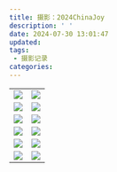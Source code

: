 ```yaml
---
title: 摄影：2024ChinaJoy
description: ' '
date: 2024-07-30 13:01:47
updated:
tags:
 - 摄影记录
categories:
---
```

<table>
   <tr>
        <td ><center><img src="https://pub-fc357e9fb3f444e694b227ed64be66b9.r2.dev/2024ChinaJoy/DSC_0098.JPG" ></center></td>
        <td ><center><img src="https://pub-fc357e9fb3f444e694b227ed64be66b9.r2.dev/2024ChinaJoy/DSC_0112.JPG" ></center></td>
   </tr>
   <tr>
        <td><center><img src="https://pub-fc357e9fb3f444e694b227ed64be66b9.r2.dev/2024ChinaJoy/DSC_0119.JPG" ></center></td>
        <td ><center><img src="https://pub-fc357e9fb3f444e694b227ed64be66b9.r2.dev/2024ChinaJoy/DSC_0120.JPG" ></center> </td>
    </tr>
	<tr>
        <td><center><img src="https://pub-fc357e9fb3f444e694b227ed64be66b9.r2.dev/2024ChinaJoy/DSC_0139.JPG" ></center></td>
        <td><center><img src="https://pub-fc357e9fb3f444e694b227ed64be66b9.r2.dev/2024ChinaJoy/DSC_0160.JPG" ></center></td>
    </tr>
	   <tr>
        <td ><center><img src="https://pub-fc357e9fb3f444e694b227ed64be66b9.r2.dev/2024ChinaJoy/DSC_0178.JPG" ></center></td>
        <td ><center><img src="https://pub-fc357e9fb3f444e694b227ed64be66b9.r2.dev/2024ChinaJoy/DSC_0237.JPG" ></center></td>
   </tr>
   <tr>
        <td><center><img src="https://pub-fc357e9fb3f444e694b227ed64be66b9.r2.dev/2024ChinaJoy/DSC_0243.JPG" ></center></td>
        <td ><center><img src="https://pub-fc357e9fb3f444e694b227ed64be66b9.r2.dev/2024ChinaJoy/DSC_0263.JPG" ></center> </td>
    </tr>
	<tr>
        <td><center><img src="https://pub-fc357e9fb3f444e694b227ed64be66b9.r2.dev/2024ChinaJoy/DSC_0271.JPG" ></center></td>
        <td><center><img src="https://pub-fc357e9fb3f444e694b227ed64be66b9.r2.dev/2024ChinaJoy/DSC_0351.JPG" ></center></td>
    </tr>
</table>